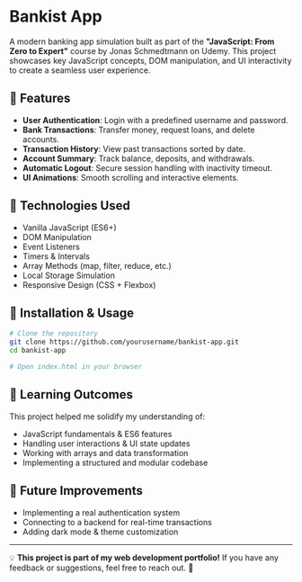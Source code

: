 # Bankist App

A modern banking app simulation built as part of the **"JavaScript: From Zero to Expert"** course by Jonas Schmedtmann on Udemy. This project showcases key JavaScript concepts, DOM manipulation, and UI interactivity to create a seamless user experience.

## 🏦 Features
- **User Authentication**: Login with a predefined username and password.
- **Bank Transactions**: Transfer money, request loans, and delete accounts.
- **Transaction History**: View past transactions sorted by date.
- **Account Summary**: Track balance, deposits, and withdrawals.
- **Automatic Logout**: Secure session handling with inactivity timeout.
- **UI Animations**: Smooth scrolling and interactive elements.

## 🚀 Technologies Used
- Vanilla JavaScript (ES6+)
- DOM Manipulation
- Event Listeners
- Timers & Intervals
- Array Methods (map, filter, reduce, etc.)
- Local Storage Simulation
- Responsive Design (CSS + Flexbox)


## 📂 Installation & Usage
```bash
# Clone the repository
git clone https://github.com/yourusername/bankist-app.git
cd bankist-app

# Open index.html in your browser
```

## 🎯 Learning Outcomes
This project helped me solidify my understanding of:
- JavaScript fundamentals & ES6 features
- Handling user interactions & UI state updates
- Working with arrays and data transformation
- Implementing a structured and modular codebase

## 📌 Future Improvements
- Implementing a real authentication system
- Connecting to a backend for real-time transactions
- Adding dark mode & theme customization

---
💡 **This project is part of my web development portfolio!** If you have any feedback or suggestions, feel free to reach out. 🚀


